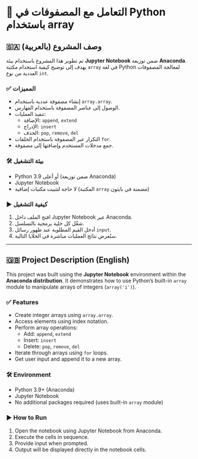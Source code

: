 # 🧮 التعامل مع المصفوفات في Python باستخدام array

## 🇸🇦 وصف المشروع (بالعربية)

تم تطوير هذا المشروع باستخدام بيئة **Jupyter Notebook** ضمن توزيعة **Anaconda**. يهدف إلى توضيح كيفية استخدام مكتبة `array` في لغة Python لمعالجة المصفوفات العددية من نوع `int`.

### ✅ المميزات

- إنشاء مصفوفة عددية باستخدام `array.array`.
- الوصول إلى عناصر المصفوفة باستخدام الفهارس.
- تنفيذ العمليات: 
  - الإضافة: `append`, `extend`
  - الإدراج: `insert`
  - الحذف: `pop`, `remove`, `del`
- التكرار عبر المصفوفة باستخدام الحلقات `for`.
- جمع مدخلات المستخدم وإضافتها إلى مصفوفة.

### 🛠️ بيئة التشغيل

- Python 3.9 أو أعلى (ضمن توزيعة Anaconda)
- Jupyter Notebook
- لا حاجة لتثبيت مكتبات إضافية (المكتبة `array` مضمنة في بايثون)

### ▶️ كيفية التشغيل

1. افتح الملف داخل Jupyter Notebook عبر Anaconda.
2. شغّل كل خلية برمجية بالتسلسل.
3. أدخل القيم المطلوبة عند ظهور رسائل `input`.
4. ستُعرض نتائج العمليات مباشرة في الخلايا التالية.

---

## 🇬🇧 Project Description (English)

This project was built using the **Jupyter Notebook** environment within the **Anaconda distribution**. It demonstrates how to use Python’s built-in `array` module to manipulate arrays of integers (`array('i')`).

### ✅ Features

- Create integer arrays using `array.array`.
- Access elements using index notation.
- Perform array operations:
  - Add: `append`, `extend`
  - Insert: `insert`
  - Delete: `pop`, `remove`, `del`
- Iterate through arrays using `for` loops.
- Get user input and append it to a new array.

### 🛠️ Environment

- Python 3.9+ (Anaconda)
- Jupyter Notebook
- No additional packages required (uses built-in `array` module)

### ▶️ How to Run

1. Open the notebook using Jupyter Notebook from Anaconda.
2. Execute the cells in sequence.
3. Provide input when prompted.
4. Output will be displayed directly in the notebook cells.
